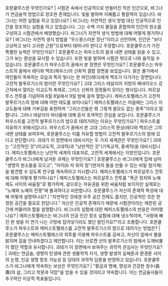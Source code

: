 호문쿨루스란 무엇인가요?	| 시험관 속에서 인공적으로 만들어진 작은 인간으로, 바그너가 연금술적 방법으로 창조한 존재입니다. 빛을 발하며 지혜롭고 통찰력이 있습니다.
바그너는 어떤 실험을 하고 있었나요?	| 바그너는 자연적인 생식 방법 대신 인공적으로 인간을 창조하는 실험을 하고 있었습니다. 그는 수백 가지 물질을 혼합하여 인간의 원소를 구성하고 시험관에서 배양했습니다.
바그너가 자연적 생식 방법에 대해 어떻게 평가하나요?	| 바그너는 자연적 생식 방법을 "우스꽝스러운 장난"이라고 선언하며, 인간은 "보다 고상하고 보다 고귀한 근원"으로부터 태어나야 한다고 주장합니다.
호문쿨루스가 가진 특별한 능력은 무엇인가요?	| 호문쿨루스는 파우스트의 꿈과 내면 상태를 읽을 수 있고, 그가 보는 환상을 묘사할 수 있습니다. 또한 빛을 발하며 시험관 밖으로 나와 움직일 수 있습니다.
호문쿨루스가 파우스트의 꿈에서 본 장면은 무엇인가요?	| 호문쿨루스는 파우스트의 꿈에서 레다와 백조(제우스)의 신화적 결합 장면을 보았습니다. 맑은 물가에서 여인들이 목욕하는 모습과 특히 빛나는 한 여인(레다)에게 백조가 다가가는 장면입니다.
고전적 발푸르기스의 밤이란 무엇인가요?	| 고대 그리스 테살리아 지방의 페네이오스 강 근처에서 열리는 이교도적 축제로, 그리스 신화의 정령들이 모이는 행사입니다. 파르살루스 전투를 기념하여 6월 8일에서 9일 밤에 걸쳐 열립니다.
메피스토펠레스가 고전적 발푸르기스의 밤에 대해 어떤 태도를 보이나요?	| 메피스토펠레스는 처음에는 그리스 이교도들에 대해 거부감을 표현하며 "그리스인들은 뭐 그렇게 쓸모도 없는 종족"이라고 말합니다. 그러나 테살리아 마녀들에 대해 듣자 호색적인 관심을 보입니다.
호문쿨루스가 파우스트를 고전적 발푸르기스의 밤으로 데려가려는 이유는 무엇인가요?	| 파우스트를 치유하기 위해서입니다. 파우스트가 꿈에서 본 고대 그리스적 환상(레다와 백조)은 그의 내면 상태를 보여주며, 호문쿨루스는 이를 치유할 방법이 고전적 발푸르기스의 밤에 있다고 판단합니다.
괴테가 이 장면에서 대비시키는 두 가지 세계관은 무엇인가요?	| 괴테는 "고전적인 것"(이교도적, 고대적)과 "낭만적인 것"(기독교적, 중세적)을 대비시킵니다. 메피스토펠레스는 낭만적 세계의 대표자로, 고전적 세계에서는 이방인입니다.
호문쿨루스가 바그너에게 남겨둔 과제는 무엇인가요?	| 호문쿨루스는 바그너에게 집에 남아 "생명의 원소들을 모으고", "아이(I) 자 위의 점"(현자의 돌을 만들 수 있는 비밀 첨가제)을 발견할 수 있도록 연구를 계속하라고 지시합니다.
메피스토펠레스가 파르살루스 전투에 대해 어떻게 평가하나요?	| 메피스토펠레스는 파르살루스 전투를 "폭군 정치와 노예제도 사이의 싸움질"로 평가하며, 겉으로는 자유권을 위한 싸움처럼 보이지만 실제로는 "노예와 노예의 전쟁"에 불과하다고 비판합니다.
호문쿨루스가 자신의 존재적 특성에 대해 어떻게 설명하나요?	| "자연적인 것에겐 우주 공간 전체도 좁지만, 인공적인 것은 한정된 공간을 필요로 한답니다." 자신은 인공적 존재이기 때문에 시험관이라는 제한된 공간에 머물러야 함을 설명합니다.
바그너의 실험에 대한 메피스토펠레스의 반응은 어떠했나요?	| 메피스토펠레스는 바그너의 인공 인간 창조 실험에 대해 냉소적이며, "사랑에 빠진 한 쌍을 이 연기 나는 구멍에 집어넣기라도 했단 말인가요?"라고 조롱합니다.
호문쿨루스가 파우스트와 메피스토펠레스를 고전적 발푸르기스의 밤으로 데려가는 방법은?	| 호문쿨루스는 메피스토펠레스의 외투를 이용해 파우스트를 감싸고, 자신이 앞에서 불을 밝히며 길을 안내하겠다고 제안합니다. 이는 브로켄 산의 발푸르기스의 밤에서 도깨비불이 했던 역할과 유사합니다.
괴테가 이 장면에서 보여주는 과학적 관심사는 무엇인가요?	| 괴테는 연금술, 생명의 탄생에 관한 생물학적 지식, 생명 발생의 실체론과 환경론 사이의 논쟁, 인공 생명 창조 가능성 등 당대의 과학적 담론을 반영하고 있습니다.
호문쿨루스가 바그너에게 약속하는 보상은 무엇인가요?	| "황금과 명예, 명성과 건강한 장수(長壽)의 삶, 그리고 학문과 덕망"을 얻을 수 있을 것이라고 약속합니다. 이는 연금술사들이 추구하던 이상적 목표들입니다.